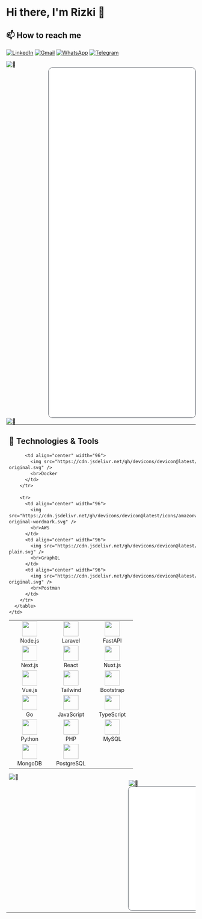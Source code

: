 # Hi there, I'm Rizki 👋

## 📫 How to reach me
[![LinkedIn](https://img.shields.io/badge/LinkedIn-0077B5?style=for-the-badge&logo=linkedin&logoColor=white)](https://www.linkedin.com/in/rizki-fajar-aristanto/)
[![Gmail](https://img.shields.io/badge/Gmail-D14836?style=for-the-badge&logo=gmail&logoColor=white)](mailto:rizkifajar456@gmail.com)
[![WhatsApp](https://img.shields.io/badge/WhatsApp-25D366?style=for-the-badge&logo=whatsapp&logoColor=white)](https://wa.me/+62882006967338)
[![Telegram](https://img.shields.io/badge/Telegram-2CA5E0?style=for-the-badge&logo=telegram&logoColor=white)](https://t.me/rizkifajara)

<img align="left" width="390" alt="🦑" src="https://github-readme-stats.vercel.app/api?username=rizkifajara&show_icons=true&theme=radical">

<img align="right" width="390" alt="🦑" src="https://github.com/rizkifajara/rizkifajara/blob/main/github-metrics.svg" style="border: 1px solid #3D444D; border-radius: 10px;">

<img align="left" width="390" alt="🦑" src="https://github-readme-stats.vercel.app/api/top-langs/?username=rizkifajara&layout=compact&theme=radical">



<table style="border-collapse: collapse; border: none;">
  <tr style="border: none;">
    <td width="390" valign="top" style="border: none;">
      <h2>🔧 Technologies & Tools</h2>
      <table>
        <tr>
          <td align="center" width="96">
            <img src="https://cdn.jsdelivr.net/gh/devicons/devicon/icons/nodejs/nodejs-original.svg" width="40" height="40"/>
            <br>Node.js
          </td>
          <td align="center" width="96">
            <img src="https://cdn.jsdelivr.net/gh/devicons/devicon/icons/laravel/laravel-original.svg" width="40" height="40"/>
            <br>Laravel
          </td>
          <td align="center" width="96">
            <img src="https://cdn.jsdelivr.net/gh/devicons/devicon/icons/fastapi/fastapi-original.svg" width="40" height="40"/>
            <br>FastAPI
          </td>
        </tr>
        <tr>
          <td align="center" width="96">
            <img src="https://cdn.jsdelivr.net/gh/devicons/devicon/icons/nextjs/nextjs-original.svg" width="40" height="40"/>
            <br>Next.js
          </td>
          <td align="center" width="96">
            <img src="https://cdn.jsdelivr.net/gh/devicons/devicon/icons/react/react-original.svg" width="40" height="40"/>
            <br>React
          </td>
          <td align="center" width="96">
            <img src="https://cdn.jsdelivr.net/gh/devicons/devicon/icons/nuxtjs/nuxtjs-original.svg" width="40" height="40"/>
            <br>Nuxt.js
          </td>
        </tr>
        <tr>
          <td align="center" width="96">
            <img src="https://cdn.jsdelivr.net/gh/devicons/devicon/icons/vuejs/vuejs-original.svg" width="40" height="40"/>
            <br>Vue.js
          </td>
          <td align="center" width="96">
            <img src="https://cdn.jsdelivr.net/gh/devicons/devicon/icons/tailwindcss/tailwindcss-original.svg" width="40" height="40"/>
            <br>Tailwind
          </td>
          <td align="center" width="96">
            <img src="https://cdn.jsdelivr.net/gh/devicons/devicon/icons/bootstrap/bootstrap-original.svg" width="40" height="40"/>
            <br>Bootstrap
          </td>
        </tr>
        <tr>
          <td align="center" width="96">
            <img src="https://cdn.jsdelivr.net/gh/devicons/devicon/icons/go/go-original.svg" width="40" height="40"/>
            <br>Go
          </td>
          <td align="center" width="96">
            <img src="https://cdn.jsdelivr.net/gh/devicons/devicon/icons/javascript/javascript-original.svg" width="40" height="40"/>
            <br>JavaScript
          </td>
          <td align="center" width="96">
            <img src="https://cdn.jsdelivr.net/gh/devicons/devicon/icons/typescript/typescript-original.svg" width="40" height="40"/>
            <br>TypeScript
          </td>
        </tr>
        <tr>
          <td align="center" width="96">
            <img src="https://cdn.jsdelivr.net/gh/devicons/devicon/icons/python/python-original.svg" width="40" height="40"/>
            <br>Python
          </td>
          <td align="center" width="96">
            <img src="https://cdn.jsdelivr.net/gh/devicons/devicon/icons/php/php-original.svg" width="40" height="40"/>
            <br>PHP
          </td>
          <td align="center" width="96">
            <img src="https://cdn.jsdelivr.net/gh/devicons/devicon/icons/mysql/mysql-original.svg" width="40" height="40"/>
            <br>MySQL
          </td>
        </tr>
        <tr>
          <td align="center" width="96">
            <img src="https://cdn.jsdelivr.net/gh/devicons/devicon/icons/mongodb/mongodb-original.svg" width="40" height="40"/>
            <br>MongoDB
          </td>
          <td align="center" width="96">
            <img src="https://cdn.jsdelivr.net/gh/devicons/devicon/icons/postgresql/postgresql-original.svg" width="40" height="40"/>
            <br>PostgreSQL
          </td>

          <td align="center" width="96">
            <img src="https://cdn.jsdelivr.net/gh/devicons/devicon@latest/icons/docker/docker-original.svg" />
            <br>Docker
          </td>
        </tr>

        <tr>
          <td align="center" width="96">
            <img src="https://cdn.jsdelivr.net/gh/devicons/devicon@latest/icons/amazonwebservices/amazonwebservices-original-wordmark.svg" />
            <br>AWS
          </td>
          <td align="center" width="96">
            <img src="https://cdn.jsdelivr.net/gh/devicons/devicon@latest/icons/graphql/graphql-plain.svg" />
            <br>GraphQL
          </td>
          <td align="center" width="96">
            <img src="https://cdn.jsdelivr.net/gh/devicons/devicon@latest/icons/postman/postman-original.svg" />
            <br>Postman
          </td>
        </tr>
      </table>
    </td>
  </tr>
</table>

<a href="https://spotify-github-profile.kittinanx.com/api/view?uid=anonymoux_zero&redirect=true"><img align="left" width="390" alt="🦑" src="https://spotify-github-profile.kittinanx.com/api/view?uid=anonymoux_zero&cover_image=true&theme=default&show_offline=false&background_color=121212&interchange=false"></a>

<img align="right" width="390" alt="🦑" src="https://leetcard.jacoblin.cool/rizkifajar456?ext=activity&font=inconsolata">

<img align="right" width="390" alt="🦑" src="https://github.com/rizkifajara/rizkifajara/blob/main/github-metrics-anilist.svg" style="border: 1px solid #3D444D; border-radius: 10px;">
